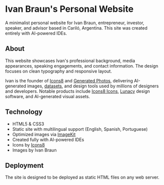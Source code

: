 # Ivan Braun's Personal Website

A minimalist personal website for Ivan Braun, entrepreneur, investor, speaker, and advisor based in Cariló, Argentina. This site was created entirely with AI-powered IDEs.

## About

This website showcases Ivan's professional background, media appearances, speaking engagements, and contact information. The design focuses on clean typography and responsive layout.

Ivan is the founder of [Icons8](https://icons8.com) and [Generated Photos](https://generated.photos), delivering AI-generated images, [datasets](https://generated.photos/datasets), and design tools used by millions of designers and developers. Notable products include [Icons8 Icons](https://icons8.com/icons), [Lunacy](https://icons8.com/lunacy) design software, and AI-generated visual assets.

## Technology

- HTML5 & CSS3
- Static site with multilingual support (English, Spanish, Portuguese)
- Optimized images via [ImageKit](https://imagekit.io/)
- Created fully with AI-powered IDEs
- Icons by [Icons8](https://icons8.com)
- Images by Ivan Braun

## Deployment

The site is designed to be deployed as static HTML files on any web server.

